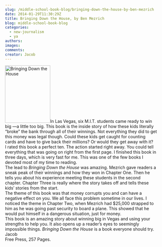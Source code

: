```yaml
---
slug: /middle-school-book-blog/bringing-down-the-house-by-ben-mezrich
date: 2014-01-29T11:30:29Z
title: Bringing Down the House, by Ben Mezrich
blog: middle-school-book-blog
categories:
  - new-journalism
  - ya
authors:
images:
comments:
creator: Jacob
---
```


<img src="https//www.benmezrich.com/wp-content/uploads/2011/07/bcov_bringingdown.jpg" alt="Bringing Down the House" width="150" height="190" class="alignleft size-thumbnail wp-image-803"/>In Las Vegas, six M.I.T. students came ready to win big —a little too big. This book is the inside story of how these kids literally “broke” the bank through all of their winnings. Not everything they did to get this money was legal though. Could these kids get caught for counting cards and have to give back their millions? Or would they get away with it?<br />I rated this book a perfect ten. The action started right away. You could tell everything that was going on right from the first page. I finished this book in three days, which is very fast for me. This was one of the few books I devoted most of my time to reading.<br />The lead to <i>Bringing Down the House </i>was amazing. Mezrich gave readers a sneak peak of their winnings and how they won in Chapter One. Then he tells you about his experience meeting these students in the second chapter. Chapter Three is really where the story takes off and tells these kids’ stories from the start.<br />The theme of this book was that money corrupts you and can have a negative effect on you. We all face this problem sometime in our lives. I noticed the theme in Chapter Two, when Mezrich had $25,000 strapped to him as he was going past security to board a plane. This showed that he would put himself in a dangerous situation, just for money.<br />This book is an amazing story about winning big in Vegas and using your strengths to help you. It also opens up a reader’s eyes to seemingly impossible things. <i>Bringing Down the House</i> is a book everyone should try.<br />Jacob<br />Free Press, 257 Pages.

